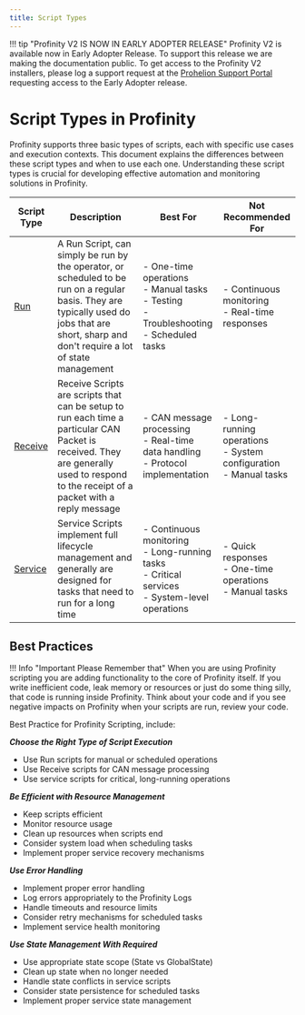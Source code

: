 ```yaml
---
title: Script Types
---
```


!!! tip "Profinity V2 IS NOW IN EARLY ADOPTER RELEASE"
    Profinity V2 is available now in Early Adopter Release.  To support this release we are making the documentation public.  To get access to the Profinity V2 installers, please log a support request at the [Prohelion Support Portal](https://prohelion.atlassian.net/servicedesk/customer/portals) requesting access to the Early Adopter release.

# Script Types in Profinity

Profinity supports three basic types of scripts, each with specific use cases and execution contexts. This document explains the differences between these script types and when to use each one. Understanding these script types is crucial for developing effective automation and monitoring solutions in Profinity.

| Script Type                                   | Description| Best For                                                                                            | Not Recommended For        |
|-----------------------------------------------|-|-----------------------------------------------------------------------------------------------------|----------------------------|
| [Run](./RunScripts.md)            | A Run Script, can simply be run by the operator, or scheduled to be run on a regular basis.  They are typically used do jobs that are short, sharp and don't require a lot of state management | - One-time operations<br>- Manual tasks<br>- Testing<br>- Troubleshooting<br>- Scheduled tasks      | - Continuous monitoring<br>- Real-time responses |
| [Receive](./ReceiveScripts.md)    | Receive Scripts are scripts that can be setup to run each time a particular CAN Packet is received.  They are generally used to respond to the receipt of a packet with a reply message | - CAN message processing<br>- Real-time data handling<br>- Protocol implementation                  | - Long-running operations<br>- System configuration<br>- Manual tasks |
| [Service](./ServiceScripts.md)    | Service Scripts implement full lifecycle management and generally are designed for tasks that need to run for a long time | - Continuous monitoring<br>- Long-running tasks<br>- Critical services<br>- System-level operations |  - Quick responses<br>- One-time operations<br>- Manual tasks |

## Best Practices

!!! Info "Important Please Remember that"
    When you are using Profinity scripting you are adding functionality to the core of Profinity itself.  If you write inefficient code, leak memory or resources or just do some thing silly, that code is running inside Profinity.  Think about your code and if you see negative impacts on Profinity when your scripts are run, review your code.

Best Practice for Profinity Scripting, include:

___Choose the Right Type of Script Execution___

- Use Run scripts for manual or scheduled operations
- Use Receive scripts for CAN message processing
- Use service scripts for critical, long-running operations

___Be Efficient with Resource Management___

- Keep scripts efficient
- Monitor resource usage
- Clean up resources when scripts end
- Consider system load when scheduling tasks
- Implement proper service recovery mechanisms

___Use Error Handling___

- Implement proper error handling
- Log errors appropriately to the Profinity Logs
- Handle timeouts and resource limits
- Consider retry mechanisms for scheduled tasks
- Implement service health monitoring

___Use State Management With Required___

- Use appropriate state scope (State vs GlobalState)
- Clean up state when no longer needed
- Handle state conflicts in service scripts
- Consider state persistence for scheduled tasks
- Implement proper service state management